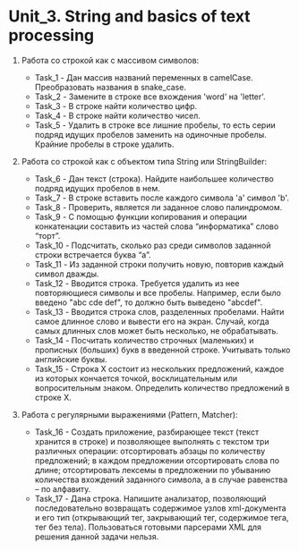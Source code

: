 # Unit_3. String and basics of text processing
1. Работа со строкой как с массивом символов:
    - Task_1 - Дан массив названий переменных в camelCase. Преобразовать названия в snake_case.
    - Task_2 - Замените в строке все вхождения 'word' на 'letter'.
    - Task_3 - В строке найти количество цифр.
    - Task_4 - В строке найти количество чисел.
    - Task_5 - Удалить в строке все лишние пробелы, то есть серии подряд идущих пробелов заменить на одиночные пробелы. Крайние пробелы в строке удалить.

2. Работа со строкой как с объектом типа String или StringBuilder:
    - Task_6 - Дан текст (строка). Найдите наибольшее количество подряд идущих пробелов в нем.
    - Task_7 - В строке вставить после каждого символа 'a' символ 'b'.
    - Task_8 - Проверить, является ли заданное слово палиндромом.
    - Task_9 - С помощью функции копирования и операции конкатенации составить из частей слова “информатика” слово “торт”.
    - Task_10 - Подсчитать, сколько раз среди символов заданной строки встречается буква “а”.
    - Task_11 - Из заданной строки получить новую, повторив каждый символ дважды.
    - Task_12 - Вводится строка. Требуется удалить из нее повторяющиеся символы и все пробелы. Например, если было введено "abc cde def", то должно быть выведено "abcdef".
    - Task_13 - Вводится строка слов, разделенных пробелами. Найти самое длинное слово и вывести его на экран. Случай, когда самых длинных слов может быть несколько, не обрабатывать.
    - Task_14 - Посчитать количество строчных (маленьких) и прописных (больших) букв в введенной строке. Учитывать только английские буквы.
    - Task_15 - Строка X состоит из нескольких предложений, каждое из которых кончается точкой, восклицательным или вопросительным знаком. Определить количество предложений в строке X.
    
3. Работа с регулярными выражениями (Pattern, Matcher):
    - Task_16 - Cоздать приложение, разбирающее текст (текст хранится в строке) и позволяющее выполнять с текстом три различных операции: отсортировать абзацы по количеству предложений; в каждом предложении отсортировать слова по длине; отсортировать лексемы в предложении по убыванию количества вхождений заданного символа, а в случае равенства – по алфавиту.
    - Task_17 - Дана строка. Напишите анализатор, позволяющий последовательно возвращать содержимое узлов xml-документа и его тип (открывающий тег, закрывающий тег, содержимое тега, тег без тела). Пользоваться готовыми парсерами XML для решения данной задачи нельзя.